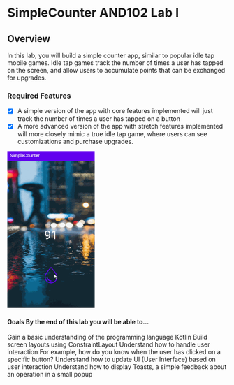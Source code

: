 # SimpleCounter AND102 Lab I

## Overview
In this lab, you will build a simple counter app, similar to popular idle tap mobile games.
Idle tap games track the number of times a user has tapped on the screen, and allow users to accumulate points that can be exchanged for upgrades.

### Required Features
- [x] A simple version of the app with core features implemented will just track the number of times a user has tapped on a button
- [x] A more advanced version of the app with stretch features implemented will more closely mimic a true idle tap game, where users can see customizations and purchase upgrades.

<img src=https://github.com/JavierCunat/SimpleCounter/blob/master/simpleCounter.gif width=200px>

#### Goals By the end of this lab you will be able to...

Gain a basic understanding of the programming language Kotlin
Build screen layouts using ConstraintLayout
Understand how to handle user interaction
For example, how do you know when the user has clicked on a specific button?
Understand how to update UI (User Interface) based on user interaction
Understand how to display Toasts, a simple feedback about an operation in a small popup
